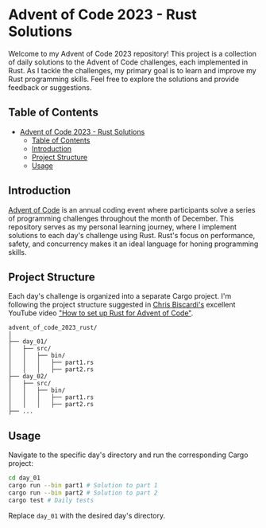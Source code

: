 # Advent of Code 2023 - Rust Solutions

Welcome to my Advent of Code 2023 repository! This project is a collection of daily solutions to the Advent of Code challenges, each implemented in Rust. As I tackle the challenges, my primary goal is to learn and improve my Rust programming skills. Feel free to explore the solutions and provide feedback or suggestions.

## Table of Contents

- [Advent of Code 2023 - Rust Solutions](#advent-of-code-2023---rust-solutions)
  - [Table of Contents](#table-of-contents)
  - [Introduction](#introduction)
  - [Project Structure](#project-structure)
  - [Usage](#usage)

## Introduction

[Advent of Code](https://adventofcode.com/) is an annual coding event where participants solve a series of programming challenges throughout the month of December. This repository serves as my personal learning journey, where I implement solutions to each day's challenge using Rust. Rust's focus on performance, safety, and concurrency makes it an ideal language for honing programming skills.

## Project Structure

Each day's challenge is organized into a separate Cargo project. I'm following the project structure suggested in [Chris Biscardi's](https://github.com/ChristopherBiscardi) excellent YouTube video ["How to set up Rust for Advent of Code"](https://www.youtube.com/watch?v=fEQv-cqzbPg).

```
advent_of_code_2023_rust/
│
├── day_01/
│   ├── src/
│   │   ├── bin/
│   │   │   ├── part1.rs
│   │   │   ├── part2.rs
├── day_02/
│   ├── src/
│   │   ├── bin/
│   │   │   ├── part1.rs
│   │   │   ├── part2.rs
├── ...

```

## Usage

Navigate to the specific day's directory and run the corresponding Cargo project:

```bash
cd day_01
cargo run --bin part1 # Solution to part 1
cargo run --bin part2 # Solution to part 2
cargo test # Daily tests
```

Replace `day_01` with the desired day's directory.